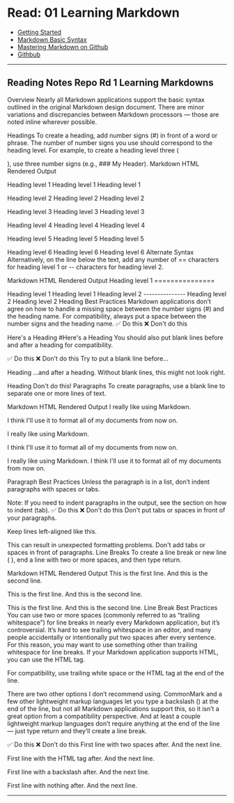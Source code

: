 # Read: 01 Learning Markdown

- [Getting Started](https://www.markdownguide.org/getting-started/)
- [Markdown Basic Syntax](https://www.markdownguide.org/basic-syntax/)
- [Mastering Markdown on Github](https://docs.github.com/en/get-started/writing-on-github/getting-started-with-writing-and-formatting-on-github/basic-writing-and-formatting-syntax)
- [Githbub](https://pages.github.com/)

<hr>

## Reading Notes Repo Rd 1 Learning Markdowns

Overview
Nearly all Markdown applications support the basic syntax outlined in the original Markdown design document. There are minor variations and discrepancies between Markdown processors — those are noted inline wherever possible.

Headings
To create a heading, add number signs (#) in front of a word or phrase. The number of number signs you use should correspond to the heading level. For example, to create a heading level three (

), use three number signs (e.g., ### My Header).
Markdown HTML Rendered Output

Heading level 1
Heading level 1
Heading level 1

Heading level 2
Heading level 2
Heading level 2

Heading level 3
Heading level 3
Heading level 3

Heading level 4
Heading level 4
Heading level 4

Heading level 5
Heading level 5
Heading level 5

Heading level 6
Heading level 6
Heading level 6 Alternate Syntax Alternatively, on the line below the text, add any number of == characters for heading level 1 or -- characters for heading level 2.

Markdown HTML Rendered Output Heading level 1 ===============

Heading level 1
Heading level 1 Heading level 2 ---------------
Heading level 2
Heading level 2 Heading Best Practices Markdown applications don’t agree on how to handle a missing space between the number signs (#) and the heading name. For compatibility, always put a space between the number signs and the heading name.
✅ Do this ❌ Don't do this

Here's a Heading
#Here's a Heading You should also put blank lines before and after a heading for compatibility.

✅ Do this ❌ Don't do this Try to put a blank line before...

Heading
...and after a heading. Without blank lines, this might not look right.

Heading
Don't do this! Paragraphs To create paragraphs, use a blank line to separate one or more lines of text.

Markdown HTML Rendered Output I really like using Markdown.

I think I'll use it to format all of my documents from now on.

I really like using Markdown.

I think I'll use it to format all of my documents from now on.

I really like using Markdown.
I think I'll use it to format all of my documents from now on.

Paragraph Best Practices Unless the paragraph is in a list, don’t indent paragraphs with spaces or tabs.

Note: If you need to indent paragraphs in the output, see the section on how to indent (tab). ✅ Do this ❌ Don't do this Don't put tabs or spaces in front of your paragraphs.

Keep lines left-aligned like this.

This can result in unexpected formatting problems.
Don't add tabs or spaces in front of paragraphs. Line Breaks To create a line break or new line (
), end a line with two or more spaces, and then type return.

Markdown HTML Rendered Output This is the first line.
And this is the second line.

This is the first line.
And this is the second line.

This is the first line. And this is the second line.
Line Break Best Practices You can use two or more spaces (commonly referred to as “trailing whitespace”) for line breaks in nearly every Markdown application, but it’s controversial. It’s hard to see trailing whitespace in an editor, and many people accidentally or intentionally put two spaces after every sentence. For this reason, you may want to use something other than trailing whitespace for line breaks. If your Markdown application supports HTML, you can use the
HTML tag.

For compatibility, use trailing white space or the
HTML tag at the end of the line.

There are two other options I don’t recommend using. CommonMark and a few other lightweight markup languages let you type a backslash () at the end of the line, but not all Markdown applications support this, so it isn’t a great option from a compatibility perspective. And at least a couple lightweight markup languages don’t require anything at the end of the line — just type return and they’ll create a line break.

✅ Do this ❌ Don't do this First line with two spaces after.
And the next line.

First line with the HTML tag after.
And the next line.

First line with a backslash after.
And the next line.

First line with nothing after. And the next line.

<hr>